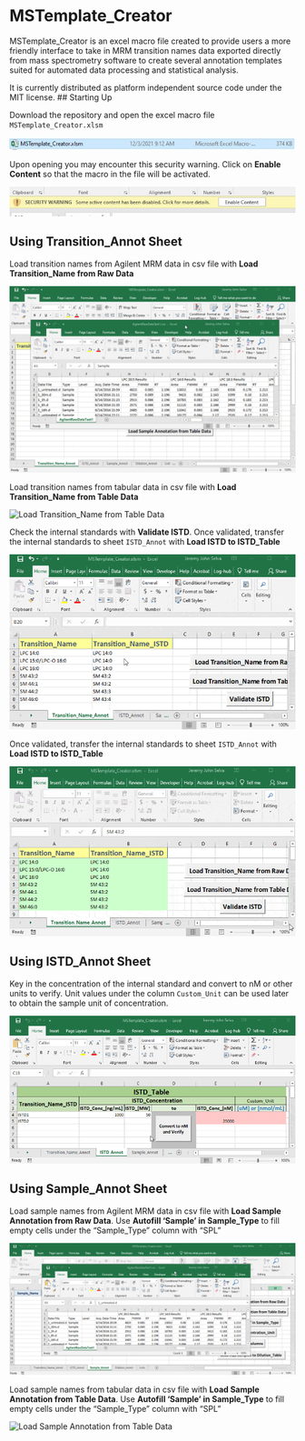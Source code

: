 # MSTemplate\_Creator

MSTemplate\_Creator is an excel macro file created to provide users a
more friendly interface to take in MRM transition names data exported
directly from mass spectrometry software to create several annotation
templates suited for automated data processing and statistical analysis.

It is currently distributed as platform independent source code under
the MIT license. \#\# Starting Up

Download the repository and open the excel macro file
`MSTemplate_Creator.xlsm`

![OpenMSTemplate\_Creator](figures/OpenMSTemplate_Creator.JPG)

Upon opening you may encounter this security warning. Click on **Enable
Content** so that the macro in the file will be activated.

![EnableContent](figures/EnableContentWarning.jpg)

## Using Transition\_Annot Sheet

Load transition names from Agilent MRM data in csv file with **Load
Transition\_Name from Raw Data**

![Load Transition\_Name from Raw Data](figures/trial.gif)

Load transition names from tabular data in csv file with **Load
Transition\_Name from Table Data**

![Load Transition\_Name from Table Data](figures/trial2.gif)

Check the internal standards with **Validate ISTD**. Once validated,
transfer the internal standards to sheet `ISTD_Annot` with **Load ISTD
to ISTD\_Table**

![Validate ISTD](figures/trial3.gif)

Once validated, transfer the internal standards to sheet `ISTD_Annot`
with **Load ISTD to ISTD\_Table**

![Load ISTD to ISTD\_Table](figures/trial4.gif)

## Using ISTD\_Annot Sheet

Key in the concentration of the internal standard and convert to nM or
other units to verify. Unit values under the column `Custom_Unit` can be
used later to obtain the sample unit of concentration.

![Convert to nM](figures/trial5.gif)

## Using Sample\_Annot Sheet

Load sample names from Agilent MRM data in csv file with **Load Sample
Annotation from Raw Data**. Use **Autofill ‘Sample’ in Sample\_Type** to
fill empty cells under the “Sample\_Type” column with “SPL”

![Load Sample Annotation from Table Data](figures/trial7.gif)

Load sample names from tabular data in csv file with **Load Sample
Annotation from Table Data**. Use **Autofill ‘Sample’ in Sample\_Type**
to fill empty cells under the “Sample\_Type” column with “SPL”

![Load Sample Annotation from Table Data](figures/trial6.gif)
